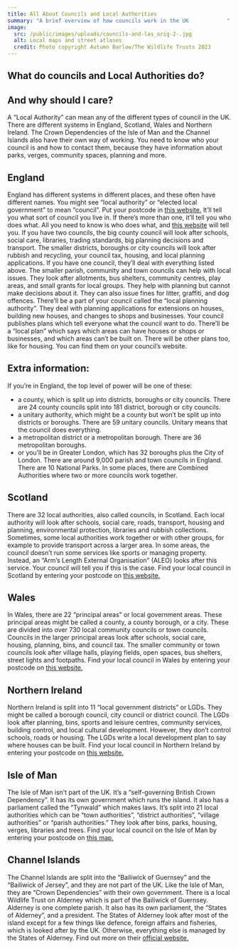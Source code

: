 ```yaml
---
title: All About Councils and Local Authorities
summary: "A brief overview of how councils work in the UK            "
image:
  src: /public/images/uploads/councils-and-las_orig-2-.jpg
  alt: Local maps and street atlases
  credit: Photo copyright Autumn Barlow/The Wildlife Trusts 2023
---
```

## What do councils and Local Authorities do?

## And why should I care?
A “Local Authority” can mean any of the different types of council in the UK. There are different systems in England, Scotland, Wales and Northern Ireland. The Crown Dependencies of the Isle of Man and the Channel Islands also have their own way of working. 
You need to know who your council is and how to contact them, because they have information about parks, verges, community spaces, planning and more. 

## England
England has different systems in different places, and these often have different names. You might see “local authority” or “elected local government” to mean “council”.
Put your postcode in [this website.](https://www.gov.uk/find-local-council)
It’ll tell you what sort of council you live in. If there’s more than one, it’ll tell you who does what. 
All you need to know is who does what, and [this website](https://www.gov.uk/find-local-council) will tell you.
If you have two councils, the big county council will look after schools, social care, libraries, trading standards, big planning decisions and transport. The smaller districts, boroughs or city councils will look after rubbish and recycling, your council tax, housing, and local planning applications.
If you have one council, they’ll deal with everything listed above.
The smaller parish, community and town councils can help with local issues. They look after allotments, bus shelters, community centres, play areas, and small grants for local groups. They help with planning but cannot make decisions about it. They can also issue fines for litter, graffiti, and dog offences.
There’ll be a part of your council called the “local planning authority”. They deal with planning applications for extensions on houses, building new houses, and changes to shops and businesses.
Your council publishes plans which tell everyone what the council want to do. There’ll be a “local plan” which says which areas can have houses or shops or businesses, and which areas can’t be built on. There will be other plans too, like for housing. You can find them on your council’s website.

## Extra information:
If you’re in England, the top level of power will be one of these:
* a county, which is split up into districts, boroughs or city councils. There are 24 county councils split into 181 district, borough or city councils.
* a unitary authority, which might be a county but won’t be split up into districts or boroughs. There are 59 unitary councils. Unitary means that the council does everything.
* a metropolitan district or a metropolitan borough. There are 36 metropolitan boroughs.
* or you’ll be in Greater London, which has 32 boroughs plus the City of London.
There are around 9,000 parish and town councils in England. There are 10 National Parks. In some places, there are Combined Authorities where two or more councils work together.

## Scotland
There are 32 local authorities, also called councils, in Scotland. Each local authority will look after schools, social care, roads, transport, housing and planning, environmental protection, libraries and rubbish collections.
Sometimes, some local authorities work together or with other groups, for example to provide transport across a larger area.
In some areas, the council doesn’t run some services like sports or managing property. Instead, an “Arm’s Length External Organisation” (ALEO) looks after this service. Your council will tell you if this is the case.
Find your local council in Scotland by entering your postcode on [this website.](https://www.mygov.scot/find-your-local-council)

## Wales
In Wales, there are 22 “principal areas” or local government areas. These principal areas might be called a county, a county borough, or a city. These are divided into over 730 local community councils or town councils. 
Councils in the larger principal areas look after schools, social care, housing, planning, bins, and council tax. 
The smaller community or town councils look after village halls, playing fields, open spaces, bus shelters, street lights and footpaths. 
Find your local council in Wales by entering your postcode on [this website.](https://gov.wales/find-your-local-authority)

## Northern Ireland
Northern Ireland is split into 11 “local government districts” or LGDs. They might be called a borough council, city council or district council.
The LGDs look after planning, bins, sports and leisure centres, community services, building control, and local cultural development. However, they don’t control schools, roads or housing. The LGDs write a local development plan to say where houses can be built. 
Find your local council in Northern Ireland by entering your postcode on [this website.](https://www.gov.uk/find-local-council)

## Isle of Man
The Isle of Man isn’t part of the UK. It’s a “self-governing British Crown Dependency”. It has its own government which runs the island. It also has a parliament called the “Tynwald” which makes laws.
It’s split into 21 local authorities which can be “town authorities”, “district authorities”, “village authorities” or “parish authorities.” They look after bins, parks, housing, verges, libraries and trees. 
Find your local council on the Isle of Man by entering your postcode on [this map.](https://manngis.maps.arcgis.com/apps/InformationLookup/index.html?appid=80d5112582fd40c3a746b3bd0439873e)

## Channel Islands
The Channel Islands are split into the “Bailiwick of Guernsey” and the “Bailiwick of Jersey”, and they are not part of the UK. Like the Isle of Man, they are “Crown Dependencies” with their own government. 
There is a local Wildlife Trust on Alderney which is part of the Bailiwick of Guernsey. Alderney is one complete parish. It also has its own parliament, the “States of Alderney”, and a president. The States of Alderney look after most of the island except for a few things like defence, foreign affairs and fisheries, which is looked after by the UK. Otherwise, everything else is managed by the States of Alderney. Find out more on their [official website.](http://www.alderney.gov.gg/)
